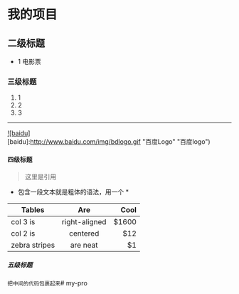 # 我的项目
## 二级标题
* 1 电影票


### 三级标题
1. 1
2. 2
3. 3

***
[![baidu]](http://baidu.com)  
[baidu]:http://www.baidu.com/img/bdlogo.gif "百度Logo"   "百度logo")  
#### 四级标题
> 这里是引用
* 包含一段文本就是粗体的语法，用一个 *

| Tables        | Are           | Cool  |
| ------------- |:-------------:| -----:|
| col 3 is      | right-aligned | $1600 |
| col 2 is      | centered      |   $12 |
| zebra stripes | are neat      |    $1 |
##### 五级标题
 ` 把中间的代码包裹起来 `# my-pro